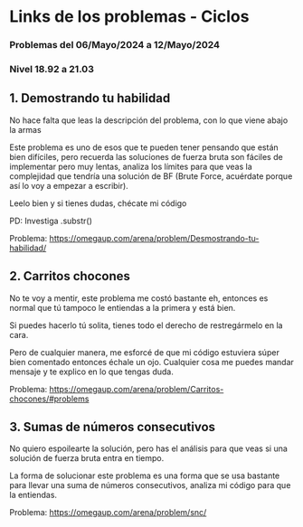 # Links de los problemas - Ciclos
### Problemas del 06/Mayo/2024 a 12/Mayo/2024
### Nivel **18.92** a **21.03**

## 1. Demostrando tu habilidad

No hace falta que leas la descripción del problema, con lo que viene abajo la armas

Este problema es uno de esos que te pueden tener pensando que están bien difíciles, pero recuerda las soluciones de fuerza bruta son fáciles de implementar pero muy lentas, analiza los límites para que veas la complejidad que tendría una solución de BF (Brute Force, acuérdate porque así lo voy a empezar a escribir).

Leelo bien y si tienes dudas, chécate mi código

PD: Investiga .substr()

Problema: https://omegaup.com/arena/problem/Desmostrando-tu-habilidad/


## 2. Carritos chocones

No te voy a mentir, este problema me costó bastante eh, entonces es normal que tú tampoco le entiendas a la primera y está bien.

Si puedes hacerlo tú solita, tienes todo el derecho de restregármelo en la cara.

Pero de cualquier manera, me esforcé de que mi código estuviera súper bien comentado entonces échale un ojo. Cualquier cosa me puedes mandar mensaje y te explico en lo que tengas duda.

Problema: https://omegaup.com/arena/problem/Carritos-chocones/#problems

## 3. Sumas de números consecutivos

No quiero espoilearte la solución, pero has el análisis para que veas si una solución de fuerza bruta entra en tiempo.

La forma de solucionar este problema es una forma que se usa bastante para llevar una suma de números consecutivos, analiza mi código para que la entiendas.

Problema: https://omegaup.com/arena/problem/snc/



